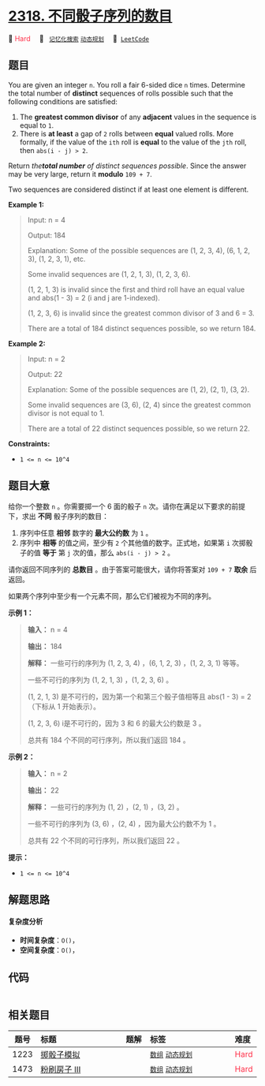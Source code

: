 # [2318. 不同骰子序列的数目](https://leetcode.com/problems/number-of-distinct-roll-sequences)

🔴 <font color=#ff334b>Hard</font>&emsp; 🔖&ensp; [`记忆化搜索`](/leetcode/outline/tag/memoization.md) [`动态规划`](/leetcode/outline/tag/dynamic-programming.md)&emsp; 🔗&ensp;[`LeetCode`](https://leetcode.com/problems/number-of-distinct-roll-sequences)


## 题目

You are given an integer `n`. You roll a fair 6-sided dice `n` times.
Determine the total number of **distinct** sequences of rolls possible such
that the following conditions are satisfied:

  1. The **greatest common divisor** of any **adjacent** values in the sequence is equal to `1`.
  2. There is **at least** a gap of `2` rolls between **equal** valued rolls. More formally, if the value of the `ith` roll is **equal** to the value of the `jth` roll, then `abs(i - j) > 2`.

Return _the**total number** of distinct sequences possible_. Since the answer
may be very large, return it **modulo** `109 + 7`.

Two sequences are considered distinct if at least one element is different.



**Example 1:**

> Input: n = 4
> 
> Output: 184
> 
> Explanation: Some of the possible sequences are (1, 2, 3, 4), (6, 1, 2, 3), (1, 2, 3, 1), etc.
> 
> Some invalid sequences are (1, 2, 1, 3), (1, 2, 3, 6).
> 
> (1, 2, 1, 3) is invalid since the first and third roll have an equal value and abs(1 - 3) = 2 (i and j are 1-indexed).
> 
> (1, 2, 3, 6) is invalid since the greatest common divisor of 3 and 6 = 3.
> 
> There are a total of 184 distinct sequences possible, so we return 184.

**Example 2:**

> Input: n = 2
> 
> Output: 22
> 
> Explanation: Some of the possible sequences are (1, 2), (2, 1), (3, 2).
> 
> Some invalid sequences are (3, 6), (2, 4) since the greatest common divisor is not equal to 1.
> 
> There are a total of 22 distinct sequences possible, so we return 22.

**Constraints:**

  * `1 <= n <= 10^4`


## 题目大意

给你一个整数 `n` 。你需要掷一个 6 面的骰子 `n` 次。请你在满足以下要求的前提下，求出 **不同**  骰子序列的数目：

  1. 序列中任意 **相邻**  数字的 **最大公约数**  为 `1` 。
  2. 序列中 **相等**  的值之间，至少有 `2` 个其他值的数字。正式地，如果第 `i` 次掷骰子的值 **等于**  第 `j` 次的值，那么 `abs(i - j) > 2` 。

请你返回不同序列的 **总数目**  。由于答案可能很大，请你将答案对 `109 + 7` **取余**  后返回。

如果两个序列中至少有一个元素不同，那么它们被视为不同的序列。



**示例 1：**

> 
> 
> 
> 
> 
> **输入：** n = 4
> 
> **输出：** 184
> 
> **解释：** 一些可行的序列为 (1, 2, 3, 4) ，(6, 1, 2, 3) ，(1, 2, 3, 1) 等等。
> 
> 一些不可行的序列为 (1, 2, 1, 3) ，(1, 2, 3, 6) 。
> 
> (1, 2, 1, 3) 是不可行的，因为第一个和第三个骰子值相等且 abs(1 - 3) = 2 （下标从 1 开始表示）。
> 
> (1, 2, 3, 6) i是不可行的，因为 3 和 6 的最大公约数是 3 。
> 
> 总共有 184 个不同的可行序列，所以我们返回 184 。

**示例 2：**

> 
> 
> 
> 
> 
> **输入：** n = 2
> 
> **输出：** 22
> 
> **解释：** 一些可行的序列为 (1, 2) ，(2, 1) ，(3, 2) 。
> 
> 一些不可行的序列为 (3, 6) ，(2, 4) ，因为最大公约数不为 1 。
> 
> 总共有 22 个不同的可行序列，所以我们返回 22 。
> 
> 



**提示：**

  * `1 <= n <= 10^4`


## 解题思路

#### 复杂度分析

- **时间复杂度**：`O()`，
- **空间复杂度**：`O()`，

## 代码

```javascript

```

## 相关题目

| 题号 | 标题 | 题解 | 标签 | 难度 |
| :------: | :------ | :------: | :------ | :------ |
| 1223 | [掷骰子模拟](https://leetcode.com/problems/dice-roll-simulation) |  |  [`数组`](/leetcode/outline/tag/array.md) [`动态规划`](/leetcode/outline/tag/dynamic-programming.md) | <font color=#ff334b>Hard</font> |
| 1473 | [粉刷房子 III](https://leetcode.com/problems/paint-house-iii) |  |  [`数组`](/leetcode/outline/tag/array.md) [`动态规划`](/leetcode/outline/tag/dynamic-programming.md) | <font color=#ff334b>Hard</font> |

<style>
.blue {
    background-color: #096dd9;
    padding: 0.25rem 0.5rem;
    margin: 0;
    font-size: 0.85em;
    border-radius: 3px;
    color: white;
    font-weight: 500;
}
table th:first-of-type { width: 10%; }
table th:nth-of-type(2) { width: 35%; }
table th:nth-of-type(3) { width: 10%; }
table th:nth-of-type(4) { width: 35%; }
table th:nth-of-type(5) { width: 10%; }
</style>

